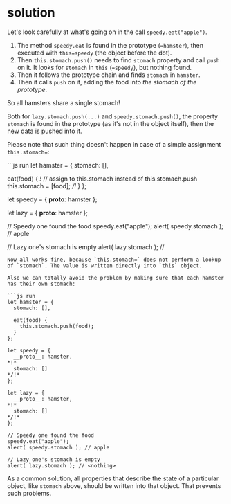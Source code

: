 # solution

Let's look carefully at what's going on in the call `speedy.eat("apple")`.

1. The method `speedy.eat` is found in the prototype \(`=hamster`\), then executed with `this=speedy` \(the object before the dot\).
2. Then `this.stomach.push()` needs to find `stomach` property and call `push` on it. It looks for `stomach` in `this` \(`=speedy`\), but nothing found.
3. Then it follows the prototype chain and finds `stomach` in `hamster`.
4. Then it calls `push` on it, adding the food into _the stomach of the prototype_.

So all hamsters share a single stomach!

Both for `lazy.stomach.push(...)` and `speedy.stomach.push()`, the property `stomach` is found in the prototype \(as it's not in the object itself\), then the new data is pushed into it.

Please note that such thing doesn't happen in case of a simple assignment `this.stomach=`:

\`\`\`js run let hamster = { stomach: \[\],

eat\(food\) { _!_ // assign to this.stomach instead of this.stomach.push this.stomach = \[food\]; _/!_ } };

let speedy = { **proto**: hamster };

let lazy = { **proto**: hamster };

// Speedy one found the food speedy.eat\("apple"\); alert\( speedy.stomach \); // apple

// Lazy one's stomach is empty alert\( lazy.stomach \); // 

```text
Now all works fine, because `this.stomach=` does not perform a lookup of `stomach`. The value is written directly into `this` object.

Also we can totally avoid the problem by making sure that each hamster has their own stomach:

```js run
let hamster = {
  stomach: [],

  eat(food) {
    this.stomach.push(food);
  }
};

let speedy = {
  __proto__: hamster,
*!*
  stomach: []
*/!*
};

let lazy = {
  __proto__: hamster,
*!*
  stomach: []
*/!*
};

// Speedy one found the food
speedy.eat("apple");
alert( speedy.stomach ); // apple

// Lazy one's stomach is empty
alert( lazy.stomach ); // <nothing>
```

As a common solution, all properties that describe the state of a particular object, like `stomach` above, should be written into that object. That prevents such problems.

